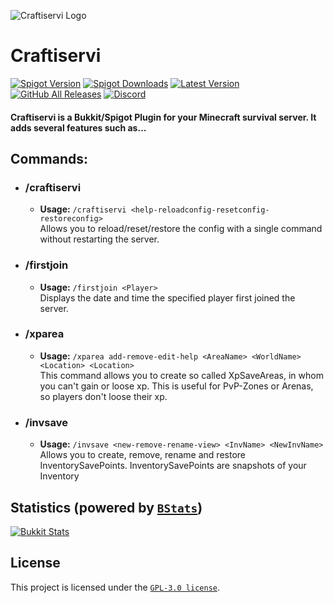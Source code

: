 ![Craftiservi Logo](https://www.crafti-servi.com/plugin-resources/craftiservi/Plugin-Logo/CSP.png)

# Craftiservi
[![Spigot Version](https://img.shields.io/spiget/version/108546?logo=spigotmc&label=release&color=%2365bfdd&logoColor=%23ffffff)](https://plugin.crafti-servi.com/)
[![Spigot Downloads](https://img.shields.io/spiget/downloads/108546?logo=spigotmc&color=%2365bfdd&logoColor=%23ffffff)]()
[![Latest Version](https://img.shields.io/github/v/release/ToxicStoxm/craftiservi.svg?logo=github&color=%2365bfdd&logoColor=%23ffffff)](https://github.com/ToxicStoxm/craftiservi/releases/latest)
[![GitHub All Releases](https://img.shields.io/github/downloads/ToxicStoxm/craftiservi/total.svg?logo=github&color=%2365bfdd&logoColor=%23ffffff)]()
[![Discord](https://img.shields.io/discord/1182474566501679206.svg?logo=discord&label=discord&color=%2365bfdd&logoColor=%23ffffff)](https://discord.crafti-servi.com/)

#### Craftiservi is a Bukkit/Spigot Plugin for your Minecraft survival server. It adds several features such as...

## Commands:

* ### /craftiservi
    - **Usage:** `/craftiservi <help-reloadconfig-resetconfig-restoreconfig>`  
      Allows you to reload/reset/restore the config with a single command without restarting the server.

* ### /firstjoin
    - **Usage:** `/firstjoin <Player>`  
      Displays the date and time the specified player first joined the server.

* ### /xparea
    - **Usage:** `/xparea add-remove-edit-help <AreaName> <WorldName> <Location> <Location>`  
      This command allows you to create so called XpSaveAreas, in whom you can't gain or loose xp. This is useful for PvP-Zones or Arenas, so players don't loose their xp.

* ### /invsave
    - **Usage:** `/invsave <new-remove-rename-view> <InvName> <NewInvName>`  
      Allows you to create, remove, rename and restore InventorySavePoints. InventorySavePoints are snapshots of your Inventory

## Statistics (powered by [`BStats`](https://github.com/Bastian/bStats))
[![Bukkit Stats](https://bstats.org/signatures/bukkit/craftiservi.svg)]()

## License
This project is licensed under the [`GPL-3.0 license`](https://github.com/ToxicStoxm/craftiservi/blob/main/LICENSE).
